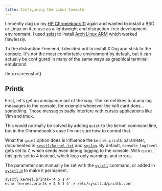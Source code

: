 ```yaml
---
title: Configuring the Linux Console
---
```


I recently dug up my [HP Chromebook 11] again
and wanted to install a BSD or Linux on it
to use as a lightweight
and distraction-free development environment.
I used [splat] to install [Arch Linux ARM]
which worked flawlessly.

To the distraction-free end,
I decided not to install X.Org
and stick to the console.
It's not the most comfortable
environment by default,
but it can actually be configured
in many of the same ways
as graphical terminal emulators!

(Intro screenshot)

[HP Chromebook 11]: /2015/05/31/chromebook-vpn.html
[splat]: https://github.com/starkers/archbook
[Arch Linux ARM]: https://archlinuxarm.org

## Printk

First,
let's get an annoyance out of the way.
The kernel likes to dump log messages to the console,
for example whenever the wifi card does... something.
Those messages badly interfere
with curses applications
like Vim and tmux.

This would normally be solved
by adding `quiet` to the kernel command line,
but in the Chromebook's case
I'm not sure how to control that.

What the `quiet` option does
is influence the `kernel.printk` parameter,
documented in [`sysctl/kernel.txt`]
and [`syslog`].
By default,
`console_loglevel` gets set to 7,
which sends even debug logging to the console.
With `quiet`,
this gets set to 4 instead,
which logs only warnings and errors.

The parameter can manually be set
with the [`sysctl`] command,
or added in [`sysctl.d`]
to make it permanent.

    sysctl kernel.printk='4 5 1 4'
    echo 'kernel.printk = 4 5 1 4' > /etc/sysctl.d/printk.conf

[`sysctl/kernel.txt`]: https://github.com/torvalds/linux/blob/affb852d2fa260402cbdc77976adb0dcda3b5fae/Documentation/sysctl/kernel.txt#L712
[`syslog`]: http://man7.org/linux/man-pages/man2/syslog.2.html
[`sysctl`]: http://man7.org/linux/man-pages/man8/sysctl.8.html
[`sysctl.d`]: http://man7.org/linux/man-pages/man5/sysctl.d.5.html

